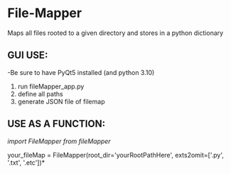 # File-Mapper
Maps all files rooted to a given directory and stores in a python dictionary

## GUI USE:
-Be sure to have PyQt5 installed (and python 3.10)

1) run fileMapper_app.py
2) define all paths
3) generate JSON file of filemap


## USE AS A FUNCTION:

*import FileMapper from fileMapper*

your_fileMap = FileMapper(root_dir='yourRootPathHere', exts2omit=['.py', '.txt', '.etc'])*
